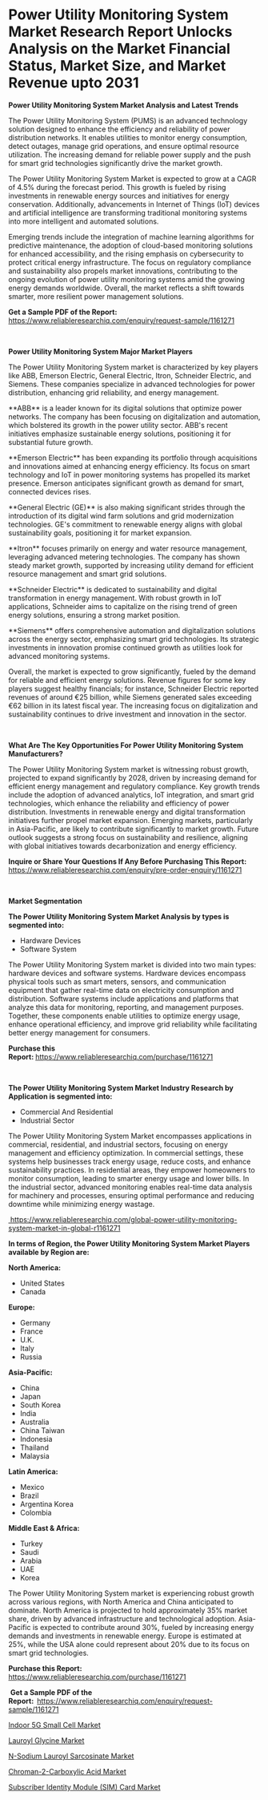 <p><h1>Power Utility Monitoring System Market Research Report Unlocks Analysis on the Market Financial Status, Market Size, and Market Revenue upto 2031</h1></p><p><strong>Power Utility Monitoring System Market Analysis and Latest Trends</strong></p>
<p><p>The Power Utility Monitoring System (PUMS) is an advanced technology solution designed to enhance the efficiency and reliability of power distribution networks. It enables utilities to monitor energy consumption, detect outages, manage grid operations, and ensure optimal resource utilization. The increasing demand for reliable power supply and the push for smart grid technologies significantly drive the market growth.</p><p>The Power Utility Monitoring System Market is expected to grow at a CAGR of 4.5% during the forecast period. This growth is fueled by rising investments in renewable energy sources and initiatives for energy conservation. Additionally, advancements in Internet of Things (IoT) devices and artificial intelligence are transforming traditional monitoring systems into more intelligent and automated solutions.</p><p>Emerging trends include the integration of machine learning algorithms for predictive maintenance, the adoption of cloud-based monitoring solutions for enhanced accessibility, and the rising emphasis on cybersecurity to protect critical energy infrastructure. The focus on regulatory compliance and sustainability also propels market innovations, contributing to the ongoing evolution of power utility monitoring systems amid the growing energy demands worldwide. Overall, the market reflects a shift towards smarter, more resilient power management solutions.</p></p>
<p><strong>Get a Sample PDF of the Report:&nbsp;</strong> <a href="https://www.reliableresearchiq.com/enquiry/request-sample/1161271?utm_campaign=104&utm_medium=2&utm_source=Github&utm_content=ia&utm_term=11102024&utm_id=power-utility-monitoring-system">https://www.reliableresearchiq.com/enquiry/request-sample/1161271</a></p>
<p>&nbsp;</p>
<p><strong>Power Utility Monitoring System Major Market Players</strong></p>
<p><p>The Power Utility Monitoring System market is characterized by key players like ABB, Emerson Electric, General Electric, Itron, Schneider Electric, and Siemens. These companies specialize in advanced technologies for power distribution, enhancing grid reliability, and energy management.</p><p>**ABB** is a leader known for its digital solutions that optimize power networks. The company has been focusing on digitalization and automation, which bolstered its growth in the power utility sector. ABB's recent initiatives emphasize sustainable energy solutions, positioning it for substantial future growth.</p><p>**Emerson Electric** has been expanding its portfolio through acquisitions and innovations aimed at enhancing energy efficiency. Its focus on smart technology and IoT in power monitoring systems has propelled its market presence. Emerson anticipates significant growth as demand for smart, connected devices rises.</p><p>**General Electric (GE)** is also making significant strides through the introduction of its digital wind farm solutions and grid modernization technologies. GE's commitment to renewable energy aligns with global sustainability goals, positioning it for market expansion.</p><p>**Itron** focuses primarily on energy and water resource management, leveraging advanced metering technologies. The company has shown steady market growth, supported by increasing utility demand for efficient resource management and smart grid solutions.</p><p>**Schneider Electric** is dedicated to sustainability and digital transformation in energy management. With robust growth in IoT applications, Schneider aims to capitalize on the rising trend of green energy solutions, ensuring a strong market position.</p><p>**Siemens** offers comprehensive automation and digitalization solutions across the energy sector, emphasizing smart grid technologies. Its strategic investments in innovation promise continued growth as utilities look for advanced monitoring systems.</p><p>Overall, the market is expected to grow significantly, fueled by the demand for reliable and efficient energy solutions. Revenue figures for some key players suggest healthy financials; for instance, Schneider Electric reported revenues of around €25 billion, while Siemens generated sales exceeding €62 billion in its latest fiscal year. The increasing focus on digitalization and sustainability continues to drive investment and innovation in the sector.</p></p>
<p>&nbsp;</p>
<p><strong>What Are The Key Opportunities For Power Utility Monitoring System Manufacturers?</strong></p>
<p><p>The Power Utility Monitoring System market is witnessing robust growth, projected to expand significantly by 2028, driven by increasing demand for efficient energy management and regulatory compliance. Key growth trends include the adoption of advanced analytics, IoT integration, and smart grid technologies, which enhance the reliability and efficiency of power distribution. Investments in renewable energy and digital transformation initiatives further propel market expansion. Emerging markets, particularly in Asia-Pacific, are likely to contribute significantly to market growth. Future outlook suggests a strong focus on sustainability and resilience, aligning with global initiatives towards decarbonization and energy efficiency.</p></p>
<p><strong>Inquire or Share Your Questions If Any Before Purchasing This Report:</strong> <a href="https://www.reliableresearchiq.com/enquiry/pre-order-enquiry/1161271?utm_campaign=104&utm_medium=2&utm_source=Github&utm_content=ia&utm_term=11102024&utm_id=power-utility-monitoring-system">https://www.reliableresearchiq.com/enquiry/pre-order-enquiry/1161271</a></p>
<p>&nbsp;</p>
<p><strong>Market Segmentation</strong></p>
<p><strong>The Power Utility Monitoring System Market Analysis by types is segmented into:</strong></p>
<p><ul><li>Hardware Devices</li><li>Software System</li></ul></p>
<p><p>The Power Utility Monitoring System market is divided into two main types: hardware devices and software systems. Hardware devices encompass physical tools such as smart meters, sensors, and communication equipment that gather real-time data on electricity consumption and distribution. Software systems include applications and platforms that analyze this data for monitoring, reporting, and management purposes. Together, these components enable utilities to optimize energy usage, enhance operational efficiency, and improve grid reliability while facilitating better energy management for consumers.</p></p>
<p><strong>Purchase this Report:&nbsp;</strong><a href="https://www.reliableresearchiq.com/purchase/1161271?utm_campaign=104&utm_medium=2&utm_source=Github&utm_content=ia&utm_term=11102024&utm_id=power-utility-monitoring-system">https://www.reliableresearchiq.com/purchase/1161271</a></p>
<p>&nbsp;</p>
<p><strong>The Power Utility Monitoring System Market Industry Research by Application is segmented into:</strong></p>
<p><ul><li>Commercial And Residential</li><li>Industrial Sector</li></ul></p>
<p><p>The Power Utility Monitoring System Market encompasses applications in commercial, residential, and industrial sectors, focusing on energy management and efficiency optimization. In commercial settings, these systems help businesses track energy usage, reduce costs, and enhance sustainability practices. In residential areas, they empower homeowners to monitor consumption, leading to smarter energy usage and lower bills. In the industrial sector, advanced monitoring enables real-time data analysis for machinery and processes, ensuring optimal performance and reducing downtime while minimizing energy wastage.</p></p>
<p><a href="https://www.reliableresearchiq.com/global-power-utility-monitoring-system-market-in-global-r1161271?utm_campaign=104&utm_medium=2&utm_source=Github&utm_content=ia&utm_term=11102024&utm_id=power-utility-monitoring-system">&nbsp;https://www.reliableresearchiq.com/global-power-utility-monitoring-system-market-in-global-r1161271</a></p>
<p><strong>In terms of Region, the Power Utility Monitoring System Market Players available by Region are:</strong></p>
<p>
    <p> <strong> North America: </strong>
        <ul>
            <li>United States</li>
            <li>Canada</li>
        </ul>
        </p> 
    <p> <strong> Europe: </strong>
        <ul>
            <li>Germany</li>
            <li>France</li>
            <li>U.K.</li>
            <li>Italy</li>
            <li>Russia</li>
        </ul>
        </p> 
    <p> <strong> Asia-Pacific: </strong>
        <ul>
            <li>China</li>
            <li>Japan</li>
            <li>South Korea</li>
            <li>India</li>
            <li>Australia</li>
            <li>China Taiwan</li>
            <li>Indonesia</li>
            <li>Thailand</li>
            <li>Malaysia</li>
        </ul>
        </p> 
    <p> <strong> Latin America: </strong>
        <ul>
            <li>Mexico</li>
            <li>Brazil</li>
            <li>Argentina Korea</li>
            <li>Colombia</li>
        </ul>
        </p> 
    <p> <strong> Middle East & Africa: </strong>
        <ul>
            <li>Turkey</li>
            <li>Saudi</li>
            <li>Arabia</li>
            <li>UAE</li>
            <li>Korea</li>
        </ul>
    </p>
    </p>
<p><p>The Power Utility Monitoring System market is experiencing robust growth across various regions, with North America and China anticipated to dominate. North America is projected to hold approximately 35% market share, driven by advanced infrastructure and technological adoption. Asia-Pacific is expected to contribute around 30%, fueled by increasing energy demands and investments in renewable energy. Europe is estimated at 25%, while the USA alone could represent about 20% due to its focus on smart grid technologies.</p></p>
<p><strong>Purchase this Report: </strong><a href="https://www.reliableresearchiq.com/purchase/1161271?utm_campaign=104&utm_medium=2&utm_source=Github&utm_content=ia&utm_term=11102024&utm_id=power-utility-monitoring-system">https://www.reliableresearchiq.com/purchase/1161271</a></p>
<p>&nbsp;<strong>Get a Sample PDF of the Report:&nbsp;&nbsp;</strong><a href="https://www.reliableresearchiq.com/enquiry/request-sample/1161271?utm_campaign=104&utm_medium=2&utm_source=Github&utm_content=ia&utm_term=11102024&utm_id=power-utility-monitoring-system">https://www.reliableresearchiq.com/enquiry/request-sample/1161271</a></p>
<p><strong></strong></p>
<p><p><a href="https://issuu.com/reportprime-2/docs/indoor-5g-small-cell-market-size-20_4e6fdcf33a8e24?utm_campaign=104&utm_medium=2&utm_source=Github&utm_content=ia&utm_term=11102024&utm_id=power-utility-monitoring-system">Indoor 5G Small Cell Market</a></p><p><a href="https://www.linkedin.com/pulse/lauroyl-glycine-market-trends-focusing-insight-forecast-analysis-kerwf?utm_campaign=104&utm_medium=2&utm_source=Github&utm_content=ia&utm_term=11102024&utm_id=power-utility-monitoring-system">Lauroyl Glycine Market</a></p><p><a href="https://www.linkedin.com/pulse/n-sodium-lauroyl-sarcosinate-market-size-growing-cagr-68-report-wmflf?utm_campaign=104&utm_medium=2&utm_source=Github&utm_content=ia&utm_term=11102024&utm_id=power-utility-monitoring-system">N-Sodium Lauroyl Sarcosinate Market</a></p><p><a href="https://www.linkedin.com/pulse/market-forecast-global-chroman-2-carboxylic-acid-trends-impact-qvgef?utm_campaign=104&utm_medium=2&utm_source=Github&utm_content=ia&utm_term=11102024&utm_id=power-utility-monitoring-system">Chroman-2-Carboxylic Acid Market</a></p><p><a href="https://issuu.com/reportprime-2/docs/subscriber-identity-module-sim-card_8524fa2a6c0973?utm_campaign=104&utm_medium=2&utm_source=Github&utm_content=ia&utm_term=11102024&utm_id=power-utility-monitoring-system">Subscriber Identity Module (SIM) Card Market</a></p></p>